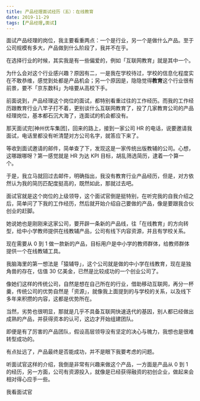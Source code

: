 ```yaml
---
title: 产品经理面试经历（五）：在线教育
date: 2019-11-29
tags: [产品经理,面试]
---
```


面试产品经理的岗位，我主要看重两点：一个是行业，另一个是做什么产品。至于公司规模有多大，产品做到什么阶段了，我并不在乎。

在选择行业的时候，其实我是有一些偏爱的，例如「互联网教育」就是其中一个。

为什么会对这个行业感兴趣？原因有二，一是我在学校待过，学校的信息化程度实在不敢恭维，感觉到处都是产品机会；另一个原因是，隐隐觉得**教育**这个行业很有前景，要不「京东数科」为啥要从高校下手。

前面说到，产品经理这个岗位的面试，都特别看重过往的工作经历。而我的工作经历跟教育行业八竿子打不着，更别谈什么互联网教育了，投了几家教育公司的产品经理岗位，基本都石沉大海了，连面试的机会都没有。

那天面试完[神州优车集团]，回来的路上，接到一家公司 HR 的电话，说要邀请我面试，电话里都没有听清楚对方公司名字，就答应下来了。

等收到面试邀请的邮件，简单查了下，发现这是一家传统出版教辅的公司。心想，这哪跟哪呀？第一感觉就是 HR 为达 KPI 目标，胡乱筛选简历，逮着一个算一个。

于是，我立马就回过去邮件，明确指出，我没有教育行业产品经历，但是，对方依然认为我的简历匹配度挺高的，既然如此，那就过去吧。

面试官就是这个岗位的上级领导，这个面试官倒是挺特别，在听完我的自我介绍之后，简单问了下我的工作经历，然后就开始介绍自己要做的产品，像是要跟我合伙创业的赶脚。

她说她也是刚刚来这家公司，要开辟一条新的产品线，往「在线教育」的方向转型，给中小学教师提供在线教辅产品，公司有线下内容资源，并且有学校关系。

现在需要从 0 到 1 做一款新的产品，目标用户是中小学的教师群体，给教师群体提供一个在线教辅工具。

我脑海里的第一想法是「猿辅导」，这个公司就是做的中小学在线教育，现在是独角兽的存在，估值 30 亿美金，已然是比较成功的一个创业公司了。

像她们这样的传统公司，自然是想在自己所在的行业，借助移动互联网，再分一杯羹，传统公司的优势自然是「资源」，就像我上面提到的与学校的关系，以及线下多年来积攒的内容，这都是优势所在。

当然，劣势也很明显，那就是几乎不具备互联网快速迭代的基因，别人都已经做出成熟的产品，并获得资本的认可，这边才开始组建团队。

即便是有了厉害的产品团队，假设高层领导没有坚定的决心与魄力，我想也是很难转型成功的。

有点扯远了，产品最终是否能成功，并不是眼下我要考虑的问题。

听面试官这样的介绍，我倒是非常有兴趣来做这个产品，一方面是产品从 0 到 1 的经历，另一方面，公司有资源投入，就像是已经获得融资的初创企业，做起来会相对得心应手一些。

我看面试官



